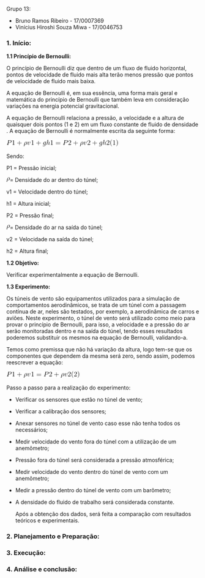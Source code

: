 Grupo 13:
- Bruno Ramos Ribeiro - 17/0007369
- Vinícius Hiroshi Souza Miwa - 17/0046753


### 1.	Início:
**1.1 Princípio de Bernoulli:**
    
  O princípio de Bernoulli diz que dentro de um fluxo de fluido horizontal, pontos de velocidade de fluido mais alta terão menos pressão que pontos de velocidade de fluido mais baixa.
  
  A equação de Bernoulli é, em sua essência, uma forma mais geral e matemática do princípio de Bernoulli que também leva em consideração variações na energia potencial gravitacional.
  
  A equação de Bernoulli relaciona a pressão, a velocidade e a altura de quaisquer dois pontos (1 e 2) em um fluxo constante de fluido de densidade . A equação de Bernoulli é normalmente escrita da seguinte forma:

![](EQ1.gif)

Sendo:

P1 = Pressão inicial;

![](RHO.gif)= Densidade do ar dentro do túnel;

v1 = Velocidade dentro do túnel;

h1 = Altura inicial;

P2 = Pressão final;

![](RHO.gif)= Densidade do ar na saída do túnel;

v2 = Velocidade na saída do túnel;

h2 = Altura final;

**1.2 Objetivo:**
	
  Verificar experimentalmente a equação de Bernoulli.

**1.3 Experimento:**

  Os túneis de vento são equipamentos utilizados para a simulação de comportamentos aerodinâmicos, se trata de um túnel com a passagem contínua de ar, neles são testados, por exemplo, a aerodinâmica de carros e aviões. Neste experimento, o túnel de vento será utilizado como meio para provar o princípio de Bernoulli, para isso, a velocidade e a pressão do ar serão monitoradas dentro e na saída do túnel, tendo esses resultados poderemos substituir os mesmos na equação de Bernoulli, validando-a.
  
  Temos como premissa que não há variação da altura, logo tem-se que os componentes que dependem da mesma será zero, sendo assim, podemos reescrever a equação:

![](EQ2.gif)

Passo a passo para a realização do experimento: 
* Verificar os sensores que estão no túnel de vento;
* Verificar a calibração dos sensores;
* Anexar sensores no túnel de vento caso esse não tenha todos os necessários;
* Medir velocidade do vento fora do túnel com a utilização de um anemômetro;
* Pressão fora do túnel será considerada a pressão atmosférica;
* Medir velocidade do vento dentro do túnel de vento com um anemômetro;
* Medir a pressão dentro do túnel de vento com um barômetro; 
* A densidade do fluido de trabalho será considerada constante. 

	Após a obtenção dos dados, será feita a comparação com resultados teóricos e experimentais. 


### 2.	Planejamento e Preparação:

### 3.	Execução:

### 4.	Análise e conclusão:

